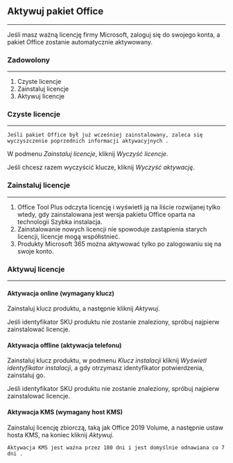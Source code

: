 ## Aktywuj pakiet Office

---

Jeśli masz ważną licencję firmy Microsoft, zaloguj się do swojego konta, a pakiet Office zostanie automatycznie aktywowany.

### Zadowolony

---

1. Czyste licencje
2. Zainstaluj licencje
3. Aktywuj licencje

### Czyste licencje

---

`Jeśli pakiet Office był już wcześniej zainstalowany, zaleca się wyczyszczenie poprzednich informacji aktywacyjnych .`

W podmenu *Zainstaluj licencje*, kliknij *Wyczyść licencje*.

Jeśli chcesz razem wyczyścić klucze, kliknij *Wyczyść aktywację*.

### Zainstaluj licencje

---

1. Office Tool Plus odczyta licencję i wyświetli ją na liście rozwijanej tylko wtedy, gdy zainstalowana jest wersja pakietu Office oparta na technologii Szybka instalacja.
2. Zainstalowanie nowych licencji nie spowoduje zastąpienia starych licencji, licencje mogą współistnieć.
3. Produkty Microsoft 365 można aktywować tylko po zalogowaniu się na swoje konto.

### Aktywuj licencje

---

#### Aktywacja online (wymagany klucz)

Zainstaluj klucz produktu, a następnie kliknij *Aktywuj*.

Jeśli identyfikator SKU produktu nie zostanie znaleziony, spróbuj najpierw zainstalować licencje.

#### Aktywacja offline (aktywacja telefonu)

Zainstaluj klucz produktu, w podmenu *Klucz instalacji* kliknij *Wyświetl identyfikator instalacji*, a gdy otrzymasz identyfikator potwierdzenia, zainstaluj go.

Jeśli identyfikator SKU produktu nie zostanie znaleziony, spróbuj najpierw zainstalować licencje.

#### Aktywacja KMS (wymagany host KMS)

Zainstaluj licencję zbiorczą, taką jak Office 2019 Volume, a następnie ustaw hosta KMS, na koniec kliknij *Aktywuj*.

`Aktywacja KMS jest ważna przez 180 dni i jest domyślnie odnawiana co 7 dni .`
